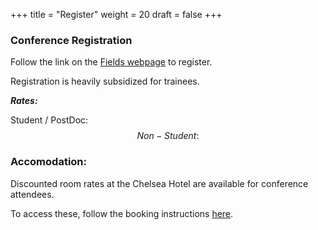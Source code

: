 +++
title = "Register"
weight = 20
draft = false
+++


### Conference Registration

Follow the link on the [Fields webpage](http://www.fields.utoronto.ca/activities/25-26/BrainModes) to register. 

Registration is heavily subsidized for trainees.

***Rates:***

Student / PostDoc: $$
Non-Student:       $$


### Accomodation: 

Discounted room rates at the Chelsea Hotel are available for conference attendees.

To access these, follow the booking instructions [here](). 

